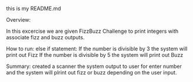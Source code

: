 this is my README.md

Overview:

In this excercise we are given FizzBuzz Challenge to print integers with associate fizz and buzz outputs.

How to run:
else if statement:
If the number is divisible by 3 the system will print out Fizz
If the number is divisible by 5 the system will print out Buzz
               


Summary:
created a scanner the system output to user for enter number and the system will plrint out fizz or buzz depending on the user input.



